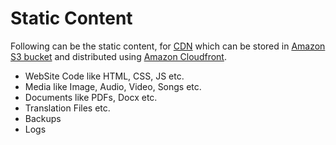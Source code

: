 
# Static Content

Following can be the static content, for [CDN](CDNs.md) which can be stored in [Amazon S3 bucket](../../11_AWSServices/7_StorageServices/3_ObjectStorageS3/Readme.md) and distributed using [Amazon Cloudfront](../../../2_AWSComponents/1_NetworkingAndContentDelivery/AmazonCloudFront.md).
- WebSite Code like HTML, CSS, JS etc.
- Media like Image, Audio, Video, Songs etc.
- Documents like PDFs, Docx etc.
- Translation Files etc.
- Backups
- Logs